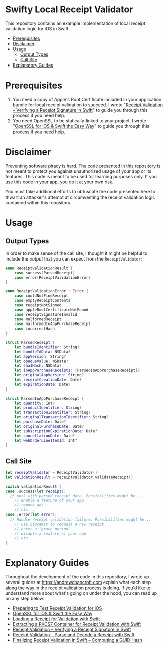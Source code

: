 # Swifty Local Receipt Validator
This repository contains an example implementation of local receipt validation logic for iOS in Swift.

* [Prerequisites](#prerequisites)
* [Disclaimer](#disclaimer)
* [Usage](#usage)
	* [Output Types](#output-types)
	* [Call Site](#call-site)
* [Explanatory Guides](#explanatory-guides)

# Prerequisites
1. You need a copy of Apple's Root Certificate included in your application bundle for local receipt validation to succeed. I wrote "[Receipt Validation – Verifying a Receipt Signature in Swift](https://www.andrewcbancroft.com/2017/07/16/receipt-validation-verifying-a-receipt-signature-in-swift/)" to guide you through this process if you need help.
2. You need OpenSSL to be statically-linked to your project. I wrote "[OpenSSL for iOS & Swift the Easy Way](https://www.andrewcbancroft.com/2015/09/21/openssl-for-ios-swift-the-easy-way/)" to guide you through this process if you need help.

# Disclaimer
Preventing software piracy is hard. The code presented in this repository is not meant to protect you against unauthorized usage of your app or its features. This code is meant to be used for learning purposes only. If you use this code in your app, you do it at your own risk. 

You must take additional efforts to obfuscate the code presented here to thwart an attacker's attempt at circumventing the receipt validation logic contained within this repository.

# Usage
## Output Types
In order to make sense of the call site, I thought it might be helpful to include the *output* that you can expect from the `ReceiptValidator`:
```swift
enum ReceiptValidationResult {
	case success(ParsedReceipt)
	case error(ReceiptValidationError)
}

enum ReceiptValidationError : Error {
	case couldNotFindReceipt
	case emptyReceiptContents
	case receiptNotSigned
	case appleRootCertificateNotFound
	case receiptSignatureInvalid
	case malformedReceipt
	case malformedInAppPurchaseReceipt
	case incorrectHash
}

struct ParsedReceipt {
	let bundleIdentifier: String?
	let bundleIdData: NSData?
	let appVersion: String?
	let opaqueValue: NSData?
	let sha1Hash: NSData?
	let inAppPurchaseReceipts: [ParsedInAppPurchaseReceipt]?
	let originalAppVersion: String?
	let receiptCreationDate: Date?
	let expirationDate: Date?
}

struct ParsedInAppPurchaseReceipt {
	let quantity: Int?
	let productIdentifier: String?
	let transactionIdentifier: String?
	let originalTransactionIdentifier: String?
	let purchaseDate: Date?
	let originalPurchaseDate: Date?
	let subscriptionExpirationDate: Date?
	let cancellationDate: Date?
	let webOrderLineItemId: Int?
}
```
## Call Site
```swift
let receiptValidator = ReceiptValidator()
let validationResult = receiptValidator.validateReceipt()
		
switch validationResult {
case .success(let receipt):
  // Work with parsed receipt data. Possibilities might be...
    // enable a feature of your app
    // remove ads
    // etc...
case .error(let error):
  // Handle receipt validation failure. Possibilities might be...
    // use StoreKit to request a new receipt
    // enter a "grace period"
    // disable a feature of your app
    // etc...
}
```

# Explanatory Guides
Throughout the development of the code in this repository, I wrote up several guides at https://andrewcbancroft.com explain what each step along the way in the receipt validation process is doing. If you'd like to understand more about what's going on under the hood, you can read up on any step below:

* [Preparing to Test Receipt Validation for iOS](https://www.andrewcbancroft.com/2015/10/05/preparing-to-test-receipt-validation-for-ios/)
* [OpenSSL for iOS & Swift the Easy Way](https://www.andrewcbancroft.com/2015/09/21/openssl-for-ios-swift-the-easy-way/)
* [Loading a Receipt for Validation with Swift](https://www.andrewcbancroft.com/2015/10/13/loading-a-receipt-for-validation-with-swift/)
* [Extracting a PKCS7 Container for Receipt Validation with Swift](https://www.andrewcbancroft.com/2016/06/09/extracting-a-pkcs7-container-for-receipt-validation-with-swift/)
* [Receipt Validation – Verifying a Receipt Signature in Swift](https://www.andrewcbancroft.com/2017/07/16/receipt-validation-verifying-a-receipt-signature-in-swift/)
* [Receipt Validation – Parse and Decode a Receipt with Swift](https://www.andrewcbancroft.com/2017/07/27/receipt-validation-parsing-a-receipt-with-swift/)
* [Finalizing Receipt Validation in Swift – Computing a GUID Hash](https://www.andrewcbancroft.com/2017/07/31/finalizing-receipt-validation-in-swift-computing-a-guid-hash/)

